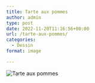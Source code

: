 ```yaml
---
title: Tarte aux pommes
author: admin
type: post
date: 2022-11-20T11:16:56+00:00
url: /tarte-aux-pommes/
categories:
  - Dessin
format: image

---
```

![Tarte aux pommes](./IMG_0296.jpg)